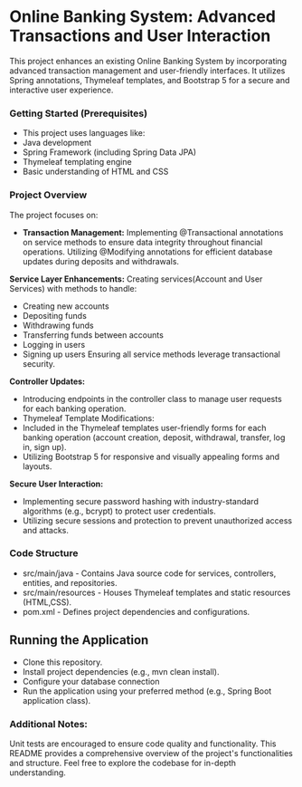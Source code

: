 # Online Banking System: Advanced Transactions and User Interaction 
This project enhances an existing Online Banking System by incorporating advanced transaction management and user-friendly interfaces. It utilizes Spring annotations, Thymeleaf templates, and Bootstrap 5 for a secure and interactive user experience.


### Getting Started (Prerequisites)
- This project uses languages like:
- Java development
- Spring Framework (including Spring Data JPA)
- Thymeleaf templating engine
- Basic understanding of HTML and CSS

### Project Overview
The project focuses on:

- **Transaction Management:**
Implementing @Transactional annotations on service methods to ensure data integrity throughout financial operations.
Utilizing @Modifying annotations for efficient database updates during deposits and withdrawals.

**Service Layer Enhancements:**
Creating services(Account and User Services) with methods to handle:
- Creating new accounts
- Depositing funds
- Withdrawing funds
- Transferring funds between accounts
- Logging in users
- Signing up users
Ensuring all service methods leverage transactional security.

**Controller Updates:**
- Introducing endpoints in the controller class to manage user requests for each banking operation.
- Thymeleaf Template Modifications:
- Included in the Thymeleaf templates user-friendly forms for each banking operation (account creation, deposit, withdrawal, transfer, log in, sign up).
- Utilizing Bootstrap 5 for responsive and visually appealing forms and layouts.

**Secure User Interaction:**
- Implementing secure password hashing with industry-standard algorithms (e.g., bcrypt) to protect user credentials.
- Utilizing secure sessions and protection to prevent unauthorized access and attacks.
  
### Code Structure
- src/main/java - Contains Java source code for services, controllers, entities, and repositories.
- src/main/resources - Houses Thymeleaf templates and static resources (HTML,CSS).
- pom.xml - Defines project dependencies and configurations.
## Running the Application 
- Clone this repository.
- Install project dependencies (e.g., mvn clean install).
- Configure your database connection 
- Run the application using your preferred method (e.g., Spring Boot application class).
  
### Additional Notes:
Unit tests are encouraged to ensure code quality and functionality.
This README provides a comprehensive overview of the project's functionalities and structure. Feel free to explore the codebase for in-depth understanding.
